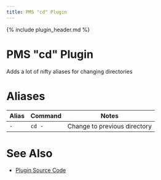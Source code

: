 ```yaml
---
title: PMS "cd" Plugin
---
```


{% include plugin_header.md %}

# PMS "cd" Plugin

Adds a lot of nifty aliases for changing directories

# Aliases

| Alias | Command | Notes |
| --- | --- | --- |
| `-` | `cd -` | Change to previous directory |

# See Also

* [Plugin Source Code](https://github.com/JoshuaEstes/pms/tree/master/plugins/cd)
